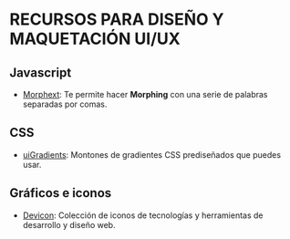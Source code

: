 # RECURSOS PARA DISEÑO Y MAQUETACIÓN UI/UX

## Javascript
- [Morphext](http://morphext.fyianlai.com/): Te permite hacer **Morphing** con una serie de palabras separadas por comas.

## CSS
- [uiGradients](https://uigradients.com): Montones de gradientes CSS prediseñados que puedes usar.

## Gráficos e iconos
- [Devicon](http://konpa.github.io/devicon/): Colección de iconos de tecnologías y herramientas de desarrollo y diseño web.

